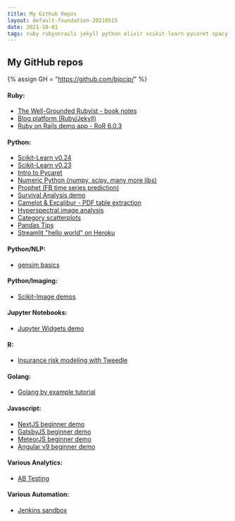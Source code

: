 ```yaml
---
title: My Github Repos
layout: default-foundation-20210515
date: 2021-10-01
tags: ruby rubyonrails jekyll python elixir scikit-learn pycaret spacy jupyter javascript nextjs gatsbyjs matplotlib 
---
```


<h2>My GitHub repos</h2>

{% assign GH = "https://github.com/bjpcjp/" %}

<h4>Ruby:</h4>

- [The Well-Grounded Rubyist - book notes]({{GH}}well-grounded-rubyist-book-notes)
- [Blog platform (Ruby/Jekyll)]({{GH}}bjpcjp.github.io)
- [Ruby on Rails demo app - RoR 6.0.3]({{GH}}rails603demo)

<h4>Python:</h4>

- [Scikit-Learn v0.24]({{GH}}scikit-learn-0.24)
- [Scikit-Learn v0.23]({{GH}}scikit-learn-0.23)
- [Intro to Pycaret]({{GH}}pycaret-intro)
- [Numeric Python (numpy, scipy, many more libs)]({{GH}}Numeric-Python)
- [Prophet (FB time series prediction)]({{GH}}fb-prophet)
- [Survival Analysis demo]({{GH}}sandbox)
- [Camelot & Excalibur - PDF table extraction]({{GH}}camelot-excalibur-pdf-table-extractor)
- [Hyperspectral image analysis]({{GH}}hyperspectral-image-analysis)
- [Category scatterplots]({{GH}}category-scatterplot)
- [Pandas Tips]({{GH}}pandas-tips-tricks)
- [Streamlit "hello world" on Heroku]({{GH}}streamlit-heroku-deploy-test01)

<h4>Python/NLP:</h4>

- [gensim basics]({{GH}}gensim-lessons)

<h4> Python/Imaging:</h4>

- [Scikit-Image demos]({{GH}}scikit-image-tutorial)

<h4>Jupyter Notebooks:</h4>

- [Jupyter Widgets demo]({{GH}}jupyter-widgets-playground)

<h4>R:</h4>

- [Insurance risk modeling with Tweedle]({{GH}}insurance_risk_tweedle_r)

<h4>Golang:</h4>

- [Golang by example tutorial]({{GH}}go-by-example)

<h4>Javascript:</h4>

- [NextJS beginner demo]({{GH}}nextjs-blog)
- [GatsbyJS beginner demo]({{GH}}gatsby-demo)
- [MeteorJS beginner demo]({{GH}}meteor-js-playground)
- [Angular v9 beginner demo]({{GH}}angular-v9-checkout)

<h4>Various Analytics:</h4>

- [AB Testing]({{GH}}AB_Testing)

<h4>Various Automation:</h4>

- [Jenkins sandbox]({{GH}}jenkins-sandbox)
